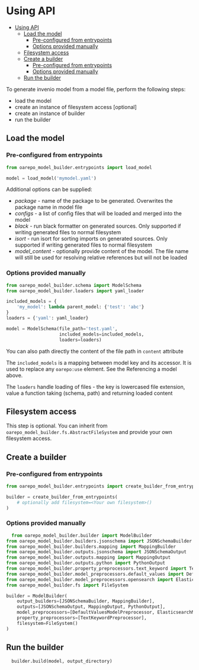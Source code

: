 # Using API

<!--TOC-->

- [Using API](#using-api)
  - [Load the model](#load-the-model)
    - [Pre-configured from entrypoints](#pre-configured-from-entrypoints)
    - [Options provided manually](#options-provided-manually)
  - [Filesystem access](#filesystem-access)
  - [Create a builder](#create-a-builder)
    - [Pre-configured from entrypoints](#pre-configured-from-entrypoints-1)
    - [Options provided manually](#options-provided-manually-1)
  - [Run the builder](#run-the-builder)

<!--TOC-->

To generate invenio model from a model file, perform the following steps:
  * load the model
  * create an instance of filesystem access [optional]
  * create an instance of builder
  * run the builder

## Load the model

### Pre-configured from entrypoints

```python
from oarepo_model_builder.entrypoints import load_model

model = load_model('mymodel.yaml')
```

Additional options can be supplied:
  * _package_ - name of the package to be generated. Overwrites the package name in model file
  * _configs_ - a list of config files that will be loaded and merged into the model
  * _black_ - run black formatter on generated sources. Only supported if writing generated
    files to normal filesystem
  * _isort_ - run isort for sorting imports on generated sources. Only supported if writing generated
    files to normal filesystem 
  * _model_content_ - optionally provide content of the model. The file name will still be used for
    resolving relative references but will not be loaded

### Options provided manually 

```python
from oarepo_model_builder.schema import ModelSchema
from oarepo_model_builder.loaders import yaml_loader

included_models = {
    'my_model': lambda parent_model: {'test': 'abc'} 
}
loaders = {'yaml': yaml_loader}

model = ModelSchema(file_path='test.yaml', 
                    included_models=included_models, 
                    loaders=loaders)
```

   You can also path directly the content of the file path in ``content`` attribute

   The ``included_models`` is a mapping between model key and its accessor. It is used to replace any ``oarepo:use``
   element. See the Referencing a model above.

   The ``loaders`` handle loading of files - the key is lowercased file extension, value a function taking (schema,
   path) and returning loaded content

## Filesystem access

This step is optional. You can inherit from ``oarepo_model_builder.fs.AbstractFileSystem``
and provide your own filesystem access.

## Create a builder

### Pre-configured from entrypoints

```python
from oarepo_model_builder.entrypoints import create_builder_from_entrypoints

builder = create_builder_from_entrypoints(
    # optionally add filesystem=<Your own filesystem>()
)
```

### Options provided manually

```python
  from oarepo_model_builder.builder import ModelBuilder
from oarepo_model_builder.builders.jsonschema import JSONSchemaBuilder
from oarepo_model_builder.builders.mapping import MappingBuilder
from oarepo_model_builder.outputs.jsonschema import JSONSchemaOutput
from oarepo_model_builder.outputs.mapping import MappingOutput
from oarepo_model_builder.outputs.python import PythonOutput
from oarepo_model_builder.property_preprocessors.text_keyword import TextKeywordPreprocessor
from oarepo_model_builder.model_preprocessors.default_values import DefaultValuesModelPreprocessor
from oarepo_model_builder.model_preprocessors.opensearch import ElasticsearchModelPreprocessor
from oarepo_model_builder.fs import FileSystem

builder = ModelBuilder(
    output_builders=[JSONSchemaBuilder, MappingBuilder],
    outputs=[JSONSchemaOutput, MappingOutput, PythonOutput],
    model_preprocessors=[DefaultValuesModelPreprocessor, ElasticsearchModelPreprocessor],
    property_preprocessors=[TextKeywordPreprocessor],
    filesystem=FileSystem()
)    
```   

## Run the builder

```python
  builder.build(model, output_directory)
```
